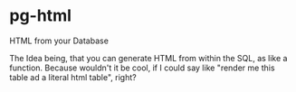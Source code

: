 # pg-html
HTML from your Database

The Idea being, that you can generate HTML from within the SQL, as like a function. Because wouldn't it be cool, if I could say like "render me this table ad a literal html table", right?
